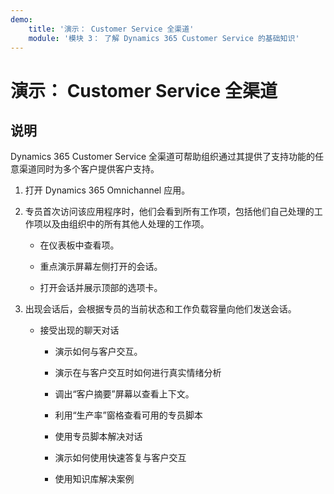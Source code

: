 ```yaml
---
demo:
    title: '演示： Customer Service 全渠道'
    module: '模块 3： 了解 Dynamics 365 Customer Service 的基础知识'
---
```


# 演示： Customer Service 全渠道

## 说明

Dynamics 365 Customer Service 全渠道可帮助组织通过其提供了支持功能的任意渠道同时为多个客户提供客户支持。 

1. 打开 Dynamics 365 Omnichannel 应用。 

 

2. 专员首次访问该应用程序时，他们会看到所有工作项，包括他们自己处理的工作项以及由组织中的所有其他人处理的工作项。 

	- 在仪表板中查看项。 

	- 重点演示屏幕左侧打开的会话。 

	- 打开会话并展示顶部的选项卡。 

 

3. 出现会话后，会根据专员的当前状态和工作负载容量向他们发送会话。  

	- 接受出现的聊天对话 

		- 演示如何与客户交互。 

		- 演示在与客户交互时如何进行真实情绪分析

		- 调出“客户摘要”屏幕以查看上下文。 

		- 利用“生产率”窗格查看可用的专员脚本

		- 使用专员脚本解决对话

		- 演示如何使用快速答复与客户交互

		- 使用知识库解决案例
